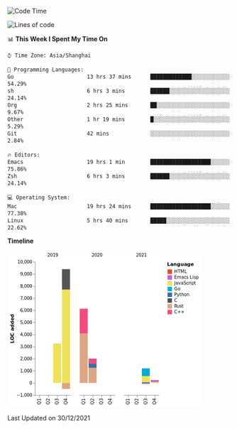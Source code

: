 <!--START_SECTION:waka-->
![Code Time](http://img.shields.io/badge/Code%20Time-536%20hrs%2043%20mins-blue)

![Lines of code](https://img.shields.io/badge/From%20Hello%20World%20I%27ve%20Written-22%20Thousand%20lines%20of%20code-blue)

📊 **This Week I Spent My Time On** 

```text
⌚︎ Time Zone: Asia/Shanghai

💬 Programming Languages: 
Go                       13 hrs 37 mins      █████████████░░░░░░░░░░░░   54.29% 
sh                       6 hrs 3 mins        ██████░░░░░░░░░░░░░░░░░░░   24.14% 
Org                      2 hrs 25 mins       ██░░░░░░░░░░░░░░░░░░░░░░░   9.67% 
Other                    1 hr 19 mins        █░░░░░░░░░░░░░░░░░░░░░░░░   5.29% 
Git                      42 mins             ░░░░░░░░░░░░░░░░░░░░░░░░░   2.84%

🔥 Editors: 
Emacs                    19 hrs 1 min        ███████████████████░░░░░░   75.86% 
Zsh                      6 hrs 3 mins        ██████░░░░░░░░░░░░░░░░░░░   24.14%

💻 Operating System: 
Mac                      19 hrs 24 mins      ███████████████████░░░░░░   77.38% 
Linux                    5 hrs 40 mins       █████░░░░░░░░░░░░░░░░░░░░   22.62%

```

**Timeline**

![Chart not found](https://raw.githubusercontent.com/nasen23/nasen23/master/charts/bar_graph.png) 


 Last Updated on 30/12/2021
<!--END_SECTION:waka-->

